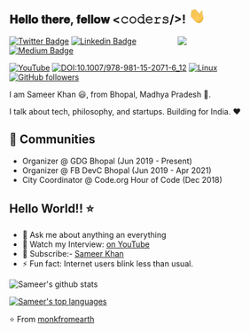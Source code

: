 <h2> 𝐇𝐞𝐥𝐥𝐨 𝐭𝐡𝐞𝐫𝐞, 𝐟𝐞𝐥𝐥𝐨𝐰 <𝚌𝚘𝚍𝚎𝚛𝚜/>! <img src="https://raw.githubusercontent.com/ABSphreak/ABSphreak/master/gifs/Hi.gif" width="30px"></h2>

<img align='right' src='https://user-images.githubusercontent.com/5713670/87202985-820dcb80-c2b6-11ea-9f56-7ec461c497c3.gif' width='200"'>

[![Twitter Badge](https://img.shields.io/badge/-@monkfromearth-1ca0f1?style=flat-square&labelColor=1ca0f1&logo=twitter&logoColor=white&link=https://twitter.com/monkfromearth)](https://twitter.com/monkfromearth) 
[![Linkedin Badge](https://img.shields.io/badge/-monkfromearth-blue?style=flat-square&logo=Linkedin&logoColor=white&link=https://www.linkedin.com/in/monkfromearth/)](https://www.linkedin.com/in/monkfromearth/) 
[![Medium Badge](https://img.shields.io/badge/-@monkfromearth-03a57a?style=flat-square&labelColor=000000&logo=Medium&link=https://medium.com/@monkfromearth/)](https://medium.com/@monkfromearth)

[![YouTube](https://img.shields.io/badge/monkfromearth-%23FF0000.svg?style=for-the-badge&logo=YouTube&logoColor=white)](https://www.youtube.com/monkfromearth)
[![DOI:10.1007/978-981-15-2071-6_12](https://zenodo.org/badge/DOI/10.1007/978-981-15-2071-6_12.svg)](https://doi.org/10.1007/978-981-15-2071-6_12) 
[![Linux](https://svgshare.com/i/Zhy.svg)](https://svgshare.com/i/Zhy.svg) 
[![GitHub followers](https://img.shields.io/github/followers/monkfromearth.svg?style=social&label=Follow&maxAge=2592000)](https://github.com/monkfromearth?tab=followers)

I am Sameer Khan 😃, from Bhopal, Madhya Pradesh 🏫. 

I talk about tech, philosophy, and startups. Building for India. ❤️

## 👯 Communities
* Organizer @ GDG Bhopal (Jun 2019 - Present)
* Organizer @ FB DevC Bhopal (Jun 2019 - Apr 2021)
* City Coordinator @ Code.org Hour of Code (Dec 2018)


## Hello World!! ⭐️
- 💬 Ask me about anything an everything
- 🎯 Watch my Interview: [on YouTube](https://bit.ly/sk-interview)
- 🔔 Subscribe:- [Sameer Khan](https://www.youtube.com/monkfromearth)
- ⚡ Fun fact: Internet users blink less than usual.

![Sameer's github stats](https://github-readme-stats.vercel.app/api?username=monkfromearth&hide=["issues"]&show_icons=true)

[![Sameer's top languages](https://github-readme-stats.vercel.app/api/top-langs/?username=monkfromearth)](https://github.com/monkfromearth)

⭐️ From [monkfromearth](https://github.com/monkfromearth)

